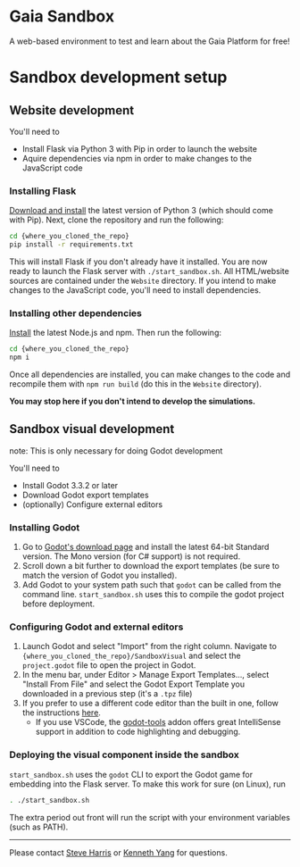 # Gaia Sandbox
A web-based environment to test and learn about the Gaia Platform for free!
# Sandbox development setup
## Website development
You'll need to

* Install Flask via Python 3 with Pip in order to launch the website
* Aquire dependencies via npm in order to make changes to the JavaScript code

### Installing Flask
[Download and install](https://www.python.org/downloads/) the latest version of Python 3 (which should come with Pip). Next, clone the repository and run the following:
```bash
cd {where_you_cloned_the_repo}
pip install -r requirements.txt
```
This will install Flask if you don't already have it installed. You are now ready to launch the Flask server with `./start_sandbox.sh`. All HTML/website sources are contained under the `Website` directory. If you intend to make changes to the JavaScript code, you'll need to install dependencies.

### Installing other dependencies
[Install](https://docs.npmjs.com/downloading-and-installing-node-js-and-npm) the latest Node.js and npm. Then run the following:
```bash
cd {where_you_cloned_the_repo}
npm i
```
Once all dependencies are installed, you can make changes to the code and recompile them with `npm run build` (do this in the `Website` directory).

**You may stop here if you don't intend to develop the simulations.**

## Sandbox visual development
note: This is only necessary for doing Godot development

You'll need to

* Install Godot 3.3.2 or later
* Download Godot export templates
* (optionally) Configure external editors

### Installing Godot
1. Go to [Godot's download page](https://godotengine.org/download/) and install the latest 64-bit Standard version. The Mono version (for C# support) is not required.
2. Scroll down a bit further to download the export templates (be sure to match the version of Godot you installed).
3. Add Godot to your system path such that `godot` can be called from the command line. `start_sandbox.sh` uses this to compile the godot project before deployment.
### Configuring Godot and external editors
1. Launch Godot and select "Import" from the right column. Navigate to `{where_you_cloned_the_repo}/SandboxVisual` and select the `project.godot` file to open the project in Godot.
2. In the menu bar, under Editor > Manage Export Templates..., select "Install From File" and select the Godot Export Template you downloaded in a previous step (it's a `.tpz` file)
3. If you prefer to use a different code editor than the built in one, follow the instructions [here](https://docs.godotengine.org/en/stable/getting_started/editor/external_editor.html).
    * If you use VSCode, the [godot-tools](https://marketplace.visualstudio.com/items?itemName=geequlim.godot-tools) addon offers great IntelliSense support in addition to code highlighting and debugging.
### Deploying the visual component inside the sandbox
`start_sandbox.sh` uses the `godot` CLI to export the Godot game for embedding into the Flask server. To make this work for sure (on Linux), run
```bash
. ./start_sandbox.sh
```
The extra period out front will run the script with your environment variables (such as PATH).
___
Please contact [Steve Harris](mailto:steve@gaiaplatform.io) or [Kenneth Yang](kenneth@gaiaplatform.io) for questions.
